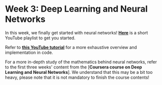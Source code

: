 # Week 3: Deep Learning and Neural Networks

In this week, we finally get started with neural networks! [**Here**](https://www.youtube.com/watch?v=aircAruvnKk&list=PLZHQObOWTQDNU6R1_67000Dx_ZCJB-3pi&pp=iAQB) is a short YouTube playlist to get you started.

Refer to [**this YouTube tutorial**](https://www.youtube.com/watch?v=BzcBsTou0C0) for a more exhaustive overview and implementation in code.

For a more in-depth study of the mathematics behind neural networks, refer to the first three weeks' content from the [**Coursera course on Deep Learning and Neural Networks**]. We understand that this may be a bit too heavy, please note that it is not mandatory to finish the course contents!
